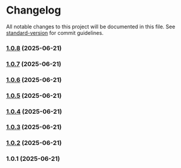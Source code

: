 # Changelog

All notable changes to this project will be documented in this file. See [standard-version](https://github.com/conventional-changelog/standard-version) for commit guidelines.

### [1.0.8](https://github.com/GeorgiDishkov/conicap-sdk/compare/v1.0.7...v1.0.8) (2025-06-21)

### [1.0.7](https://github.com/GeorgiDishkov/conicap-sdk/compare/v1.0.6...v1.0.7) (2025-06-21)

### [1.0.6](https://github.com/GeorgiDishkov/conicap-sdk/compare/v1.0.5...v1.0.6) (2025-06-21)

### [1.0.5](https://github.com/GeorgiDishkov/conicap-sdk/compare/v1.0.4...v1.0.5) (2025-06-21)

### [1.0.4](https://github.com/GeorgiDishkov/conicap-sdk/compare/v1.0.3...v1.0.4) (2025-06-21)

### [1.0.3](https://github.com/GeorgiDishkov/conicap-sdk/compare/v1.0.2...v1.0.3) (2025-06-21)

### [1.0.2](https://github.com/GeorgiDishkov/conicap-sdk/compare/v1.0.1...v1.0.2) (2025-06-21)

### 1.0.1 (2025-06-21)
